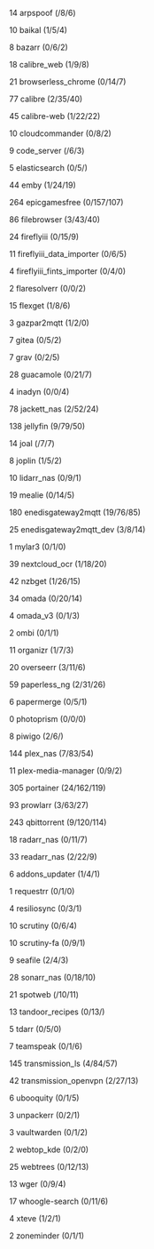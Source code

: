 
14 arpspoof (/8/6)

10 baikal (1/5/4)

8 bazarr (0/6/2)

18 calibre_web (1/9/8)

21 browserless_chrome (0/14/7)

77 calibre (2/35/40)

45 calibre-web (1/22/22)

10 cloudcommander (0/8/2)

9 code_server (/6/3)

5 elasticsearch (0/5/)

44 emby (1/24/19)

264 epicgamesfree (0/157/107)

86 filebrowser (3/43/40)

24 fireflyiii (0/15/9)

11 fireflyiii_data_importer (0/6/5)

4 fireflyiii_fints_importer (0/4/0)

2 flaresolverr (0/0/2)

15 flexget (1/8/6)

3 gazpar2mqtt (1/2/0)

7 gitea (0/5/2)

7 grav (0/2/5)

28 guacamole (0/21/7)

4 inadyn (0/0/4)

78 jackett_nas (2/52/24)

138 jellyfin (9/79/50)

14 joal (/7/7)

8 joplin (1/5/2)

10 lidarr_nas (0/9/1)

19 mealie (0/14/5)

180 enedisgateway2mqtt (19/76/85)

25 enedisgateway2mqtt_dev (3/8/14)

1 mylar3 (0/1/0)

39 nextcloud_ocr (1/18/20)

42 nzbget (1/26/15)

34 omada (0/20/14)

4 omada_v3 (0/1/3)

2 ombi (0/1/1)

11 organizr (1/7/3)

20 overseerr (3/11/6)

59 paperless_ng (2/31/26)

6 papermerge (0/5/1)

0 photoprism (0/0/0)

8 piwigo (2/6/)

144 plex_nas (7/83/54)

11 plex-media-manager (0/9/2)

305 portainer (24/162/119)

93 prowlarr (3/63/27)

243 qbittorrent (9/120/114)

18 radarr_nas (0/11/7)

33 readarr_nas (2/22/9)

6 addons_updater (1/4/1)

1 requestrr (0/1/0)

4 resiliosync (0/3/1)

10 scrutiny (0/6/4)

10 scrutiny-fa (0/9/1)

9 seafile (2/4/3)

28 sonarr_nas (0/18/10)

21 spotweb (/10/11)

13 tandoor_recipes (0/13/)

5 tdarr (0/5/0)

7 teamspeak (0/1/6)

145 transmission_ls (4/84/57)

42 transmission_openvpn (2/27/13)

6 ubooquity (0/1/5)

3 unpackerr (0/2/1)

3 vaultwarden (0/1/2)

2 webtop_kde (0/2/0)

25 webtrees (0/12/13)

13 wger (0/9/4)

17 whoogle-search (0/11/6)

4 xteve (1/2/1)

2 zoneminder (0/1/1)

